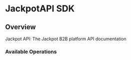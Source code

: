 # JackpotAPI SDK

## Overview

Jackpot API: The Jackpot B2B platform API documentation

### Available Operations
